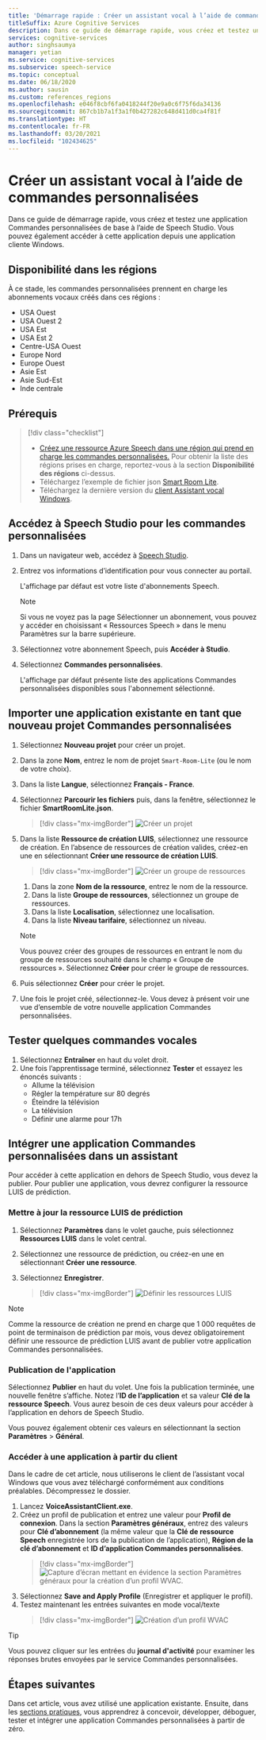 ```yaml
---
title: 'Démarrage rapide : Créer un assistant vocal à l’aide de commandes personnalisées'
titleSuffix: Azure Cognitive Services
description: Dans ce guide de démarrage rapide, vous créez et testez une application Commandes personnalisées de base à l’aide de Speech Studio.
services: cognitive-services
author: singhsaumya
manager: yetian
ms.service: cognitive-services
ms.subservice: speech-service
ms.topic: conceptual
ms.date: 06/18/2020
ms.author: sausin
ms.custom: references_regions
ms.openlocfilehash: e046f8cbf6fa0418244f20e9a0c6f75f6da34136
ms.sourcegitcommit: 867cb1b7a1f3a1f0b427282c648d411d0ca4f81f
ms.translationtype: HT
ms.contentlocale: fr-FR
ms.lasthandoff: 03/20/2021
ms.locfileid: "102434625"
---
```

# <a name="create-a-voice-assistant-using-custom-commands"></a>Créer un assistant vocal à l’aide de commandes personnalisées

Dans ce guide de démarrage rapide, vous créez et testez une application Commandes personnalisées de base à l’aide de Speech Studio. Vous pouvez également accéder à cette application depuis une application cliente Windows.

## <a name="region-availability"></a>Disponibilité dans les régions
À ce stade, les commandes personnalisées prennent en charge les abonnements vocaux créés dans ces régions :
* USA Ouest
* USA Ouest 2
* USA Est
* USA Est 2
* Centre-USA Ouest
* Europe Nord
* Europe Ouest
* Asie Est
* Asie Sud-Est
* Inde centrale

## <a name="prerequisites"></a>Prérequis

> [!div class="checklist"]
> * <a href="https://ms.portal.azure.com/#create/Microsoft.CognitiveServicesSpeechServices" target="_blank">Créez une ressource Azure Speech dans une région qui prend en charge les commandes personnalisées.</a> Pour obtenir la liste des régions prises en charge, reportez-vous à la section **Disponibilité des régions** ci-dessus.
> * Téléchargez l’exemple de fichier json [Smart Room Lite](https://aka.ms/speech/cc-quickstart).
> * Téléchargez la dernière version du [client Assistant vocal Windows](https://aka.ms/speech/va-samples-wvac).

## <a name="go-to-the-speech-studio-for-custom-commands"></a>Accédez à Speech Studio pour les commandes personnalisées

1. Dans un navigateur web, accédez à [Speech Studio](https://speech.microsoft.com/).
1. Entrez vos informations d’identification pour vous connecter au portail.

   L'affichage par défaut est votre liste d'abonnements Speech.
   > [!NOTE]
   > Si vous ne voyez pas la page Sélectionner un abonnement, vous pouvez y accéder en choisissant « Ressources Speech » dans le menu Paramètres sur la barre supérieure.

1. Sélectionnez votre abonnement Speech, puis **Accéder à Studio**.
1. Sélectionnez **Commandes personnalisées**.

   L'affichage par défaut présente liste des applications Commandes personnalisées disponibles sous l'abonnement sélectionné.

## <a name="import-an-existing-application-as-a-new-custom-commands-project"></a>Importer une application existante en tant que nouveau projet Commandes personnalisées

1. Sélectionnez **Nouveau projet** pour créer un projet.

1. Dans la zone **Nom**, entrez le nom de projet `Smart-Room-Lite` (ou le nom de votre choix).
1. Dans la liste **Langue**, sélectionnez **Français - France**.
1. Sélectionnez **Parcourir les fichiers** puis, dans la fenêtre, sélectionnez le fichier **SmartRoomLite.json**.

    > [!div class="mx-imgBorder"]
    > ![Créer un projet](media/custom-commands/import-project.png)

1.  Dans la liste **Ressource de création LUIS**, sélectionnez une ressource de création. En l’absence de ressources de création valides, créez-en une en sélectionnant **Créer une ressource de création LUIS**.

    > [!div class="mx-imgBorder"]
    > ![Créer un groupe de ressources](media/custom-commands/create-new-luis-resource.png)
    
    
    1. Dans la zone **Nom de la ressource**, entrez le nom de la ressource.
    1. Dans la liste **Groupe de ressources**, sélectionnez un groupe de ressources.
    1. Dans la liste **Localisation**, sélectionnez une localisation.
    1. Dans la liste **Niveau tarifaire**, sélectionnez un niveau.
    
    
    > [!NOTE]
    > Vous pouvez créer des groupes de ressources en entrant le nom du groupe de ressources souhaité dans le champ « Groupe de ressources ». Sélectionnez **Créer** pour créer le groupe de ressources.


1. Puis sélectionnez **Créer** pour créer le projet.
1. Une fois le projet créé, sélectionnez-le.
Vous devez à présent voir une vue d’ensemble de votre nouvelle application Commandes personnalisées.

## <a name="try-out-some-voice-commands"></a>Tester quelques commandes vocales
1. Sélectionnez **Entraîner** en haut du volet droit.
1. Une fois l’apprentissage terminé, sélectionnez **Tester** et essayez les énoncés suivants :
    - Allume la télévision
    - Régler la température sur 80 degrés
    - Éteindre la télévision
    - La télévision
    - Définir une alarme pour 17h

## <a name="integrate-custom-commands-application-in-an-assistant"></a>Intégrer une application Commandes personnalisées dans un assistant
Pour accéder à cette application en dehors de Speech Studio, vous devez la publier. Pour publier une application, vous devrez configurer la ressource LUIS de prédiction.  

### <a name="update-prediction-luis-resource"></a>Mettre à jour la ressource LUIS de prédiction


1. Sélectionnez **Paramètres** dans le volet gauche, puis sélectionnez **Ressources LUIS** dans le volet central.
1. Sélectionnez une ressource de prédiction, ou créez-en une en sélectionnant **Créer une ressource**.
1. Sélectionnez **Enregistrer**.
    
    > [!div class="mx-imgBorder"]
    > ![Définir les ressources LUIS](media/custom-commands/set-luis-resources.png)

> [!NOTE]
> Comme la ressource de création ne prend en charge que 1 000 requêtes de point de terminaison de prédiction par mois, vous devez obligatoirement définir une ressource de prédiction LUIS avant de publier votre application Commandes personnalisées.

### <a name="publish-the-application"></a>Publication de l'application

Sélectionnez **Publier** en haut du volet. Une fois la publication terminée, une nouvelle fenêtre s’affiche. Notez l’**ID de l’application** et sa valeur **Clé de la ressource Speech**. Vous aurez besoin de ces deux valeurs pour accéder à l’application en dehors de Speech Studio.

Vous pouvez également obtenir ces valeurs en sélectionnant la section **Paramètres** > **Général**.

### <a name="access-application-from-client"></a>Accéder à une application à partir du client

Dans le cadre de cet article, nous utiliserons le client de l’assistant vocal Windows que vous avez téléchargé conformément aux conditions préalables. Décompressez le dossier.
1. Lancez **VoiceAssistantClient.exe**.
1. Créez un profil de publication et entrez une valeur pour **Profil de connexion**. Dans la section **Paramètres généraux**, entrez des valeurs pour **Clé d’abonnement** (la même valeur que la **Clé de ressource Speech** enregistrée lors de la publication de l’application), **Région de la clé d’abonnement** et **ID d’application Commandes personnalisées**.
    > [!div class="mx-imgBorder"]
    > ![Capture d’écran mettant en évidence la section Paramètres généraux pour la création d’un profil WVAC.](media/custom-commands/create-profile.png)
1. Sélectionnez **Save and Apply Profile** (Enregistrer et appliquer le profil).
1. Testez maintenant les entrées suivantes en mode vocal/texte
    > [!div class="mx-imgBorder"]
    > ![Création d’un profil WVAC](media/custom-commands/conversation.png)


> [!TIP]
> Vous pouvez cliquer sur les entrées du **journal d'activité** pour examiner les réponses brutes envoyées par le service Commandes personnalisées.

## <a name="next-steps"></a>Étapes suivantes

Dans cet article, vous avez utilisé une application existante. Ensuite, dans les [sections pratiques](./how-to-develop-custom-commands-application.md), vous apprendrez à concevoir, développer, déboguer, tester et intégrer une application Commandes personnalisées à partir de zéro.